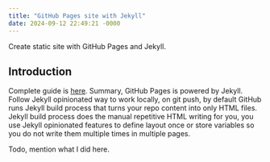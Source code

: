 ```yaml
---
title: "GitHub Pages site with Jekyll"
date: 2024-09-12 22:49:21 -0000
---
```


Create static site with GitHub Pages and Jekyll.
<!--more-->

## Introduction

Complete guide is [here](https://docs.github.com/en/free-pro-team@latest/github/working-with-github-pages/setting-up-a-github-pages-site-with-jekyll). Summary, GitHub Pages is powered by Jekyll. Follow Jekyll opinionated way to work locally, on git push, by default GitHub runs Jekyll build process that turns your repo content into only HTML files. Jekyll build process does the manual repetitive HTML writing for you, you use Jekyll opinionated features to define layout once or store variables so you do not write them multiple times in multiple pages.

Todo, mention what I did here.